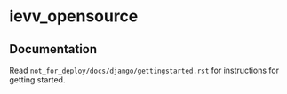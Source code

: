 ievv_opensource
====================

## Documentation
Read ``not_for_deploy/docs/django/gettingstarted.rst`` for instructions for getting started.

